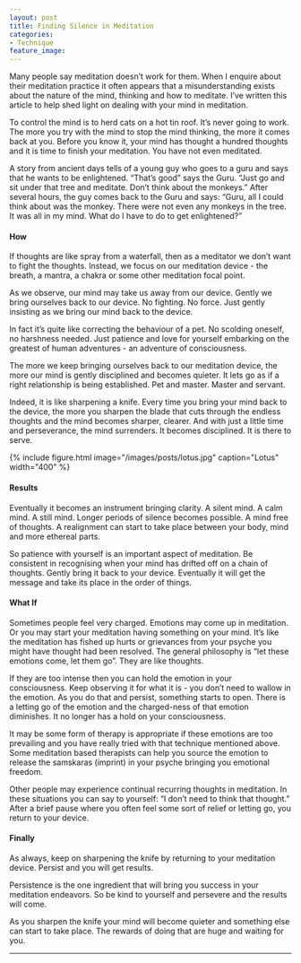 ```yaml
---
layout: post
title: Finding Silence in Meditation
categories:
- Technique
feature_image: 
---
```


Many people say meditation doesn’t work for them. When I enquire about their meditation practice it often appears that a misunderstanding exists about the nature of the mind, thinking and how to meditate. I’ve written this article to help shed light on dealing with your mind in meditation.

To control the mind is to herd cats on a hot tin roof. It’s never going to work. The more you try with the mind to stop the mind thinking, the more it comes back at you. Before you know it, your mind has thought a hundred thoughts and it is time to finish your meditation. You have not even meditated.

A story from ancient days tells of a young guy who goes to a guru and says that he wants to be enlightened. “That’s good” says the Guru. “Just go and sit under that tree and meditate. Don’t think about the monkeys.” After several hours, the guy comes back to the Guru and says: “Guru, all I could think about was the monkey. There were not even any monkeys in the tree. It was all in my mind. What do I have to do to get enlightened?”

#### How
If thoughts are like spray from a waterfall, then as a meditator we don’t want to fight the thoughts. Instead, we focus on our meditation device - the breath, a mantra, a chakra or some other meditation focal point.

As we observe, our mind may take us away from our device. Gently we bring ourselves back to our device. No fighting. No force. Just gently insisting as we bring our mind back to the device.

In fact it’s quite like correcting the behaviour of a pet. No scolding oneself, no harshness needed. Just patience and love for yourself embarking on the greatest of human adventures - an adventure of consciousness.

The more we keep bringing ourselves back to our meditation device, the more our mind is gently disciplined and becomes quieter. It lets go as if a right relationship is being established. Pet and master. Master and servant.

Indeed, it is like sharpening a knife. Every time you bring your mind back to the device, the more you sharpen the blade that cuts through the endless thoughts and the mind becomes sharper, clearer. And with just a little time and perseverance, the mind surrenders. It becomes disciplined. It is there to serve.

{% include figure.html image="/images/posts/lotus.jpg" caption="Lotus" width="400" %}


#### Results
Eventually it becomes an instrument bringing clarity. A silent mind. A calm mind. A still mind. Longer periods of silence becomes possible. A mind free of thoughts. A realignment can start to take place between your body, mind and more ethereal parts.

So patience	 with yourself is an important aspect of meditation. Be consistent in recognising when your mind has drifted off on a chain of thoughts. Gently bring it back to your device. Eventually it will get the message and take its place in the order of things.

#### What If
Sometimes people feel very charged. Emotions may come up in meditation. Or you may start your meditation having something on your mind. It’s like the meditation has fished up hurts or grievances from your psyche you might have thought had been resolved. The general philosophy is “let these emotions come, let them go”. They are like thoughts.

If they are too intense then you can hold the emotion in your consciousness. Keep observing it for what it is - you don’t need to wallow in the emotion. As you do that and persist, something starts to open. There is a letting go of the emotion and the charged-ness of that emotion diminishes. It no longer has a hold on your consciousness.

It may be some form of therapy is appropriate if these emotions are too prevailing and you have really tried with that technique mentioned above. Some meditation based therapists can help you source the emotion to release the samskaras (imprint) in your psyche bringing you emotional freedom.

Other people may experience continual recurring thoughts in meditation. In these situations you can say to yourself: “I don’t need to think that thought.” After a brief pause where you often feel some sort of relief or letting go, you return to your device.

#### Finally
As always, keep on sharpening the knife by returning to your meditation device. Persist and you will get results. 

Persistence is the one ingredient that will bring you success in your meditation endeavors. So be kind to yourself and persevere and the results will come. 

As you sharpen the knife your mind will become quieter and something else can start to take place. The rewards of doing that are huge and waiting for you.

---

